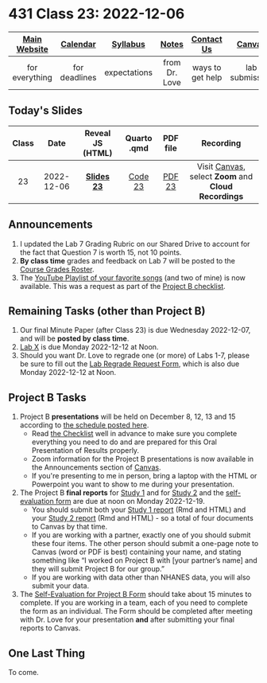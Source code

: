 # 431 Class 23: 2022-12-06

[Main Website](https://thomaselove.github.io/431-2022/) | [Calendar](https://thomaselove.github.io/431-2022/calendar.html) | [Syllabus](https://thomaselove.github.io/431-syllabus-2022/) | [Notes](https://thomaselove.github.io/431-notes/) | [Contact Us](https://thomaselove.github.io/431-2022/contact.html) | [Canvas](https://canvas.case.edu) | [Data and Code](https://github.com/THOMASELOVE/431-data)
:-----------: | :--------------: | :----------: | :---------: | :-------------: | :-----------: | :------------:
for everything | for deadlines | expectations | from Dr. Love | ways to get help | lab submission | for downloads

## Today's Slides

Class | Date | Reveal JS (HTML) | Quarto .qmd | PDF file | Recording
:---: | :--------: | :------: | :------: | :--------: | :-------------:
23 | 2022-12-06 | **[Slides 23](https://thomaselove.github.io/431-slides-2022/class23.html)** | [Code 23](https://thomaselove.github.io/431-slides-2022/class23.qmd) | [PDF 23](431%20Class%2023.pdf) | Visit [Canvas](https://canvas.case.edu/), select **Zoom** and **Cloud Recordings**

## Announcements

1. I updated the Lab 7 Grading Rubric on our Shared Drive to account for the fact that Question 7 is worth 15, not 10 points.
2. **By class time** grades and feedback on Lab 7 will be posted to the [Course Grades Roster](https://bit.ly/431-grades-2022).
3. The [YouTube Playlist of your favorite songs](https://youtube.com/playlist?list=PL1WkTI58HjchPCLLYcV3q48LluH5z8aeN) (and two of mine) is now available. This was a request as part of the [Project B checklist](https://thomaselove.github.io/431-projectB-2022/checklist.html).

## Remaining Tasks (other than Project B)

1. Our final Minute Paper (after Class 23) is due Wednesday 2022-12-07, and will be **posted by class time**.
2. [Lab X](https://github.com/THOMASELOVE/431-labs-2022/blob/main/labX.md) is due Monday 2022-12-12 at Noon.
3. Should you want Dr. Love to regrade one (or more) of Labs 1-7, please be sure to fill out the [Lab Regrade Request Form](https://bit.ly/431-2022-lab-regrade-requests), which is also due Monday 2022-12-12 at Noon.

## Project B Tasks

1. Project B **presentations** will be held on December 8, 12, 13 and 15 according to [the schedule posted here](https://github.com/THOMASELOVE/431-classes-2022/blob/main/projectB/schedule.md). 
    - Read [the Checklist](https://thomaselove.github.io/431-projectB-2022/checklist.html) well in advance to make sure you complete everything you need to do and are prepared for this Oral Presentation of Results properly.
    - Zoom information for the Project B presentations is now available in the Announcements section of [Canvas](https://canvas.case.edu/).
    - If you're presenting to me in person, bring a laptop with the HTML or Powerpoint you want to show to me during your presentation.
2. The Project B **final reports** for [Study 1](https://thomaselove.github.io/431-projectB-2022/study1b.html) and for [Study 2](https://thomaselove.github.io/431-projectB-2022/study2b.html) and the [self-evaluation form](https://bit.ly/431-2022-projectB-self-evaluation) are due at noon on Monday 2022-12-19. 
    - You should submit both your [Study 1 report](https://thomaselove.github.io/431-projectB-2022/study1b.html) (Rmd and HTML) and your [Study 2 report](https://thomaselove.github.io/431-projectB-2022/study2b.html) (Rmd and HTML) - so a total of four documents to Canvas by that time. 
    - If you are working with a partner, exactly one of you should submit these four items. The other person should submit a one-page note to Canvas (word or PDF is best) containing your name, and stating something like “I worked on Project B with [your partner’s name] and they will submit Project B for our group.”
    - If you are working with data other than NHANES data, you will also submit your data.
3. The [Self-Evaluation for Project B Form](https://bit.ly/431-2022-projectB-self-evaluation) should take about 15 minutes to complete. If you are working in a team, each of you need to complete the form as an individual. The Form should be completed after meeting with Dr. Love for your presentation **and** after submitting your final reports to Canvas.

## One Last Thing

To come.

